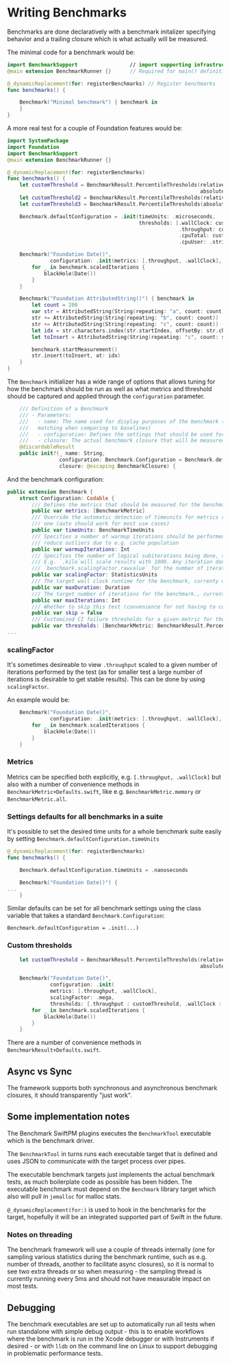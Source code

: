 #  Writing Benchmarks

Benchmarks are done declaratively with a benchmark initalizer specifying behavior and a trailing closure which is what actually will be measured.
 
The minimal code for a benchmark would be:

```swift
import BenchmarkSupport                 // import supporting infrastructure
@main extension BenchmarkRunner {}      // Required for main() definition to not get linker errors

@_dynamicReplacement(for: registerBenchmarks) // Register benchmarks
func benchmarks() {

    Benchmark("Minimal benchmark") { benchmark in
    }
}
```
A more real test for a couple of Foundation features would be:

```swift
import SystemPackage
import Foundation
import BenchmarkSupport
@main extension BenchmarkRunner {}

@_dynamicReplacement(for: registerBenchmarks)
func benchmarks() {
    let customThreshold = BenchmarkResult.PercentileThresholds(relative: [.p50: 5.0, .p75: 10.0],
                                                               absolute: [.p25: 10, .p50: 15])
    let customThreshold2 = BenchmarkResult.PercentileThresholds(relative: .strict)
    let customThreshold3 = BenchmarkResult.PercentileThresholds(absolute: .relaxed)

    Benchmark.defaultConfiguration = .init(timeUnits: .microseconds,
                                           thresholds: [.wallClock: customThreshold,
                                                        .throughput: customThreshold2,
                                                        .cpuTotal: customThreshold3,
                                                        .cpuUser: .strict])

    Benchmark("Foundation Date()",
              configuration: .init(metrics: [.throughput, .wallClock], scalingFactor: .mega)) { benchmark in
        for _ in benchmark.scaledIterations {
            blackHole(Date())
        }
    }

    Benchmark("Foundation AttributedString()") { benchmark in
        let count = 200
        var str = AttributedString(String(repeating: "a", count: count))
        str += AttributedString(String(repeating: "b", count: count))
        str += AttributedString(String(repeating: "c", count: count))
        let idx = str.characters.index(str.startIndex, offsetBy: str.characters.count / 2)
        let toInsert = AttributedString(String(repeating: "c", count: str.characters.count))

        benchmark.startMeasurement()
        str.insert(toInsert, at: idx)
    }
}
```

The `Benchmark` initializer has a wide range of options that allows tuning for how the benchmark should be run as well as what metrics and threshold should be captured and applied through the `configuration` parameter.

```swift
    /// Definition of a Benchmark
    /// - Parameters:
    ///   - name: The name used for display purposes of the benchmark (also used for
    ///   matching when comparing to baselines)
    ///   - configuration: Defines the settings that should be used for this benchmark
    ///   - closure: The actual benchmark closure that will be measured
    @discardableResult
    public init?(_ name: String,
                 configuration: Benchmark.Configuration = Benchmark.defaultConfiguration,
                 closure: @escaping BenchmarkClosure) {
```

And the benchmark configuration:
```swift
public extension Benchmark {
    struct Configuration: Codable {
        /// Defines the metrics that should be measured for the benchmark
        public var metrics: [BenchmarkMetric]
        /// Override the automatic detection of timeunits for metrics related to time to a specific
        /// one (auto should work for most use cases)
        public var timeUnits: BenchmarkTimeUnits
        /// Specifies a number of warmup iterations should be performed before the measurement to
        /// reduce outliers due to e.g. cache population
        public var warmupIterations: Int
        /// Specifies the number of logical subiterations being done, scaling throughput measurements accordingly.
        /// E.g. `.kilo`will scale results with 1000. Any iteration done in the benchmark should use
        /// `benchmark.scalingFactor.rawvalue` for the number of iterations.
        public var scalingFactor: StatisticsUnits
        /// The target wall clock runtime for the benchmark, currenty defaults to `.seconds(1)` if not set
        public var maxDuration: Duration
        /// The target number of iterations for the benchmark., currently defaults to 100K iterations if not set
        public var maxIterations: Int
        /// Whether to skip this test (convenience for not having to comment out tests that have issues)
        public var skip = false
        /// Customized CI failure thresholds for a given metric for the Benchmark
        public var thresholds: [BenchmarkMetric: BenchmarkResult.PercentileThresholds]?
...
```

### scalingFactor
It's sometimes desireable to view `.throughput` scaled to a given number of iterations performed by the test (as for smaller test a large number of iterations is desirable to get stable results). This can be done by using `scalingFactor`.

An example would be:

```swift
    Benchmark("Foundation Date()",
              configuration: .init(metrics: [.throughput, .wallClock], scalingFactor: .mega)) { benchmark in
        for _ in benchmark.scaledIterations {
            blackHole(Date())
        }
    }
```

### Metrics

Metrics can be specified both explicitly, e.g. `[.throughput, .wallClock]` but also with a number of convenience methods in  
`BenchmarkMetric+Defaults.swift`, like e.g. `BenchmarkMetric.memory` or `BenchmarkMetric.all`.

### Settings defaults for all benchmarks in a suite
It's possible to set the desired time units for a whole benchmark suite easily by setting `Benchmark.defaultConfiguration.timeUnits`
```swift
@_dynamicReplacement(for: registerBenchmarks)
func benchmarks() {

    Benchmark.defaultConfiguration.timeUnits = .nanoseconds

    Benchmark("Foundation Date()") {
...
    }
```

Similar defaults can be set for all benchmark settings using the class variable that takes a standard `Benchmark.Configuration`:
```
Benchmark.defaultConfiguration = .init(...)
```

### Custom thresholds

```swift
    let customThreshold = BenchmarkResult.PercentileThresholds(relative: [.p50 : 13.0, .p75 : 18.0],
                                                               absolute: [.p50 : 170, .p75 : 1200])

    Benchmark("Foundation Date()",
              configuration: .init(
              metrics: [.throughput, .wallClock],
              scalingFactor: .mega,
              thresholds: [.throughput : customThreshold, .wallClock : customThreshold])) { benchmark in
        for _ in benchmark.scaledIterations {
            blackHole(Date())
        }
    }
```
There are a number of convenience methods in `BenchmarkResult+Defaults.swift`.

## Async vs Sync
The framework supports both synchronous and asynchronous benchmark closures, it should transparently "just work".

## Some implementation notes
The Benchmark SwiftPM plugins executes the `BenchmarkTool` executable which is the benchmark driver.

The `BenchmarkTool` in turns runs each executable target that is defined and uses JSON to communicate with the target process over pipes. 

The executable benchmark targets just implements the actual benchmark tests, as much boilerplate code as possible has been hidden. The executable benchmark must depend on the `Benchmark` library target which also will pull in `jemalloc` for malloc stats.

`@_dynamicReplacement(for:)` is used to hook in the benchmarks for the target, hopefully it will be an integrated supported part of Swift in the future.

### Notes on threading
The benchmark framework will use a couple of threads internally (one for sampling various statistics during the benchmark runtime, such as e.g. number of threads, another to facilitate async closures), so it is normal to see two extra threads or so when measuring - the sampling thread is currently running every 5ms and should not have measurable impact on most tests.

## Debugging
The benchmark executables are set up to automatically run all tests when run standalone with simple debug output - this is to enable workflows where the benchmark is run in the Xcode debugger or with Instruments if desired - or with `lldb` on the command line on Linux to support debugging in problematic performance tests.

